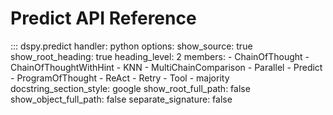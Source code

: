 # Predict API Reference

::: dspy.predict
    handler: python
    options:
        show_source: true
        show_root_heading: true
        heading_level: 2
        members:
          - ChainOfThought
          - ChainOfThoughtWithHint
          - KNN
          - MultiChainComparison
          - Parallel
          - Predict
          - ProgramOfThought
          - ReAct
          - Retry
          - Tool
          - majority
        docstring_section_style: google
        show_root_full_path: false
        show_object_full_path: false
        separate_signature: false
